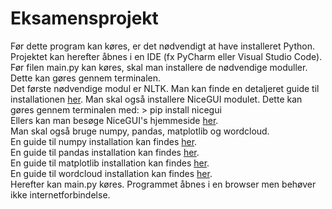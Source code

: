 # Eksamensprojekt

Før dette program kan køres, er det nødvendigt at have installeret Python.
Projektet kan herefter åbnes i en IDE (fx PyCharm eller Visual Studio Code).
<br />
Før filen main.py kan køres, skal man installere de nødvendige moduller. Dette kan gøres gennem terminalen.
<br />
Det første nødvendige modul er NLTK. Man kan finde en detaljeret guide til installationen [her](https://www.guru99.com/download-install-nltk.html).
Man skal også installere NiceGUI modulet. Dette kan gøres gennem terminalen med: > pip install nicegui
<br/>
Ellers kan man besøge NiceGUI's hjemmeside [her](https://nicegui.io/#installation).
<br/>
Man skal også bruge numpy, pandas, matplotlib og wordcloud.
<br/>
En guide til numpy installation kan findes [her](https://numpy.org/install/).
<br/>
En guide til pandas installation kan findes [her](https://pandas.pydata.org/docs/getting_started/install.html).
<br/>
En guide til matplotlib installation kan findes [her](https://matplotlib.org/stable/users/installing/index.html).
<br/>
En guide til wordcloud installation kan findes [her](https://pypi.org/project/wordcloud/).
<br/>
Herefter kan main.py køres. Programmet åbnes i en browser men behøver ikke internetforbindelse.


